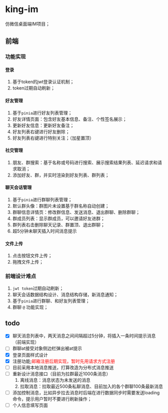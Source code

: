 # king-im

仿微信桌面端IM项目；



## 前端

### 功能实现

#### 登录
1. 基于token的jwt登录认证机制；
2. token过期自动刷新；

#### 好友管理

1. 基于`pinia`进行好友列表管理；
2. 好友详情页面：包含好友基本信息、备注、个性签名展示；
3. 更新好友信息：更新好友备注；
4. 好友列表右键进行好友删除；
5. 好友列表右键进行特别关注；（加星置顶）

#### 社交管理

1. 朋友、群搜索：基于名称或号码进行搜索、展示搜索结果列表、延迟请求和请求取消；
2. 添加好友、群，并实时渲染到好友列表、群列表；

#### 聊天会话管理

1. 基于`pinia`进行群聊列表管理；
2. 默认群头像：群图片未设置基于群名称自动创建；
3. 群聊信息详情页：修改群信息、发送消息、退出群聊、删除群聊；
4. 群成员列表：显示群成员，可以邀请好友进群；
5. 群列表右击删除聊天记录、群置顶、退出群聊；
6. 超5分钟未聊天插入时间消息提示

#### 文件上传

1. 点击按钮文件上传；
2. 拖拽文件上传；


### 前端设计难点

1. `jwt token`过期自动刷新；
2. 聊天会话数据结构设计、消息结构存储，新消息通知；
3. 基于`pinia`进行群聊、和好友列表管理；
4. 群聊 `@` 功能实现；


## todo
- [x] 聊天消息列表中，两天消息之间间隔超过5分钟，将插入一条时间提示消息（前端实现）
- [ ] 群聊at接受对象侧边栏弹出被at提示
- [x] 登录页面样式设计
- [x] 注册功能;<span style="color: red;">邮箱注册后期实现，暂时先用请求方式注册</span>
- [ ] 目前采用本地消息推送，打算改造为分布式消息推送
- [ ] 重新设计消息接口（目前为拉群最近1000条消息）
   1. 离线消息：消息状态为未发送的消息
   2. 拉取消息：拉取最近500条私聊消息、目前加入的各个群聊100条最新消息
- [ ] 添加控制消息，比如异步拉去消息时后端在进行数据同步时需要发送loading命令，提示用户暂时不要进行刷新操作；
- [ ] 个人信息填写页面